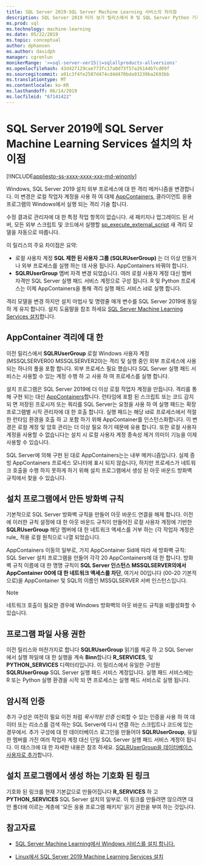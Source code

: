 ```yaml
---
title: SQL Server 2019-SQL Server Machine Learning 서비스의 차이점
description: SQL Server 2019 미리 보기 릴리스에서 R 및 SQL Server Python 기계 학습 확장에 대 한 새로운 기능에 대해 알아봅니다.
ms.prod: sql
ms.technology: machine-learning
ms.date: 05/22/2019
ms.topic: conceptual
author: dphansen
ms.author: davidph
manager: cgronlun
monikerRange: '>=sql-server-ver15||=sqlallproducts-allversions'
ms.openlocfilehash: 43d427129cae773fc17a0d73f57a26144b7cd09f
ms.sourcegitcommit: a91c3f4fe2587d474cd4d470bda93239ba2693bb
ms.translationtype: MT
ms.contentlocale: ko-KR
ms.lasthandoff: 06/14/2019
ms.locfileid: "67141422"
---
```

# <a name="differences-in-sql-server-machine-learning-services-installation-in-sql-server-2019"></a>SQL Server 2019에 SQL Server Machine Learning Services 설치의 차이점  
[!INCLUDE[appliesto-ss-xxxx-xxxx-xxx-md-winonly](../../includes/appliesto-ss-xxxx-xxxx-xxx-md-winonly.md)]

Windows, SQL Server 2019 설치 외부 프로세스에 대 한 격리 메커니즘을 변경합니다. 이 변경은 로컬 작업자 계정을 사용 하 여 대체 [AppContainers](https://docs.microsoft.com/windows/desktop/secauthz/appcontainer-isolation), 클라이언트 응용 프로그램의 Windows에서 실행 되는 격리 기술 합니다. 

수정 결과로 관리자에 대 한 특정 작업 항목이 없습니다. 새 패키지나 업그레이드 된 서버, 모든 외부 스크립트 및 코드에서 실행할 [sp_execute_external_script](../../relational-databases/system-stored-procedures/sp-execute-external-script-transact-sql.md) 새 격리 모델을 자동으로 따릅니다. 

이 릴리스의 주요 차이점은 요약:

+ 로컬 사용자 계정 **SQL 제한 된 사용자 그룹 (SQLRUserGroup)** 는 더 이상 만들거나 외부 프로세스를 실행 하는 데 사용 됩니다. AppContainers 바꿔야 합니다.
+ **SQLRUserGroup** 멤버 자격 변경 되었습니다. 여러 로컬 사용자 계정 대신 멤버 자격만 SQL Server 실행 패드 서비스 계정으로 구성 됩니다. R 및 Python 프로세스는 이제 AppContainers을 통해 격리 실행 패드 서비스 id로 실행 합니다.

격리 모델을 변경 하지만 설치 마법사 및 명령줄 매개 변수를 SQL Server 2019에 동일 하 게 유지 합니다. 설치 도움말을 참조 하세요 [SQL Server Machine Learning Services 설치](sql-machine-learning-services-windows-install.md)합니다.

## <a name="about-appcontainer-isolation"></a>AppContainer 격리에 대 한

이전 릴리스에서 **SQLRUserGroup** 로컬 Windows 사용자 계정 (MSSQLSERVER00 MSSQLSERVER20)는 격리 및 실행 중인 외부 프로세스에 사용 되는 하나의 풀을 포함 합니다. 외부 프로세스 필요 했습니다 SQL Server 실행 패드 서비스는 사용할 수 있는 계정 수행 하 고 사용 하 여 프로세스를 실행 합니다. 

설치 프로그램은 SQL Server 2019에 더 이상 로컬 작업자 계정을 만듭니다. 격리를 통해 구현 되는 대신 [AppContainers](https://docs.microsoft.com/windows/desktop/secauthz/appcontainer-isolation)합니다. 런타임에 포함 된 스크립트 또는 코드 감지 되 면 저장된 프로시저 또는 쿼리를 SQL Server는 요청을 사용 하 여 실행 패드는 확장 프로그램별 시작 관리자에 대 한 호출 합니다. 실행 패드는 해당 id로 프로세스에서 적절 한 런타임 환경을 호출 하 고 포함 하기 위해 AppContainer를 인스턴스화합니다. 이 변경은 로컬 계정 및 암호 관리는 더 이상 필요 하기 때문에 유용 합니다. 또한 로컬 사용자 계정을 사용할 수 없습니다는 설치 시 로컬 사용자 계정 종속성 제거 의미이 기능을 이제 사용할 수 있습니다.

SQL Server에 의해 구현 된 대로 AppContainers는는 내부 메커니즘입니다. 실제 증빙 AppContainers 프로세스 모니터에 표시 되지 않습니다, 하지만 프로세스가 네트워크 호출을 수행 하지 못하게 하기 위해 설치 프로그램에서 생성 된 아웃 바운드 방화벽 규칙에서 찾을 수 있습니다.

## <a name="firewall-rules-created-by-setup"></a>설치 프로그램에서 만든 방화벽 규칙

기본적으로 SQL Server 방화벽 규칙을 만들어 아웃 바운드 연결을 해제 합니다. 이전에 이러한 규칙 설정에 대 한 아웃 바운드 규칙이 만들어진 로컬 사용자 계정에 기반한 **SQLRUserGroup** 해당 멤버에 대 한 네트워크 액세스를 거부 하는 (각 작업자 계정은 rule_ 적용 로컬 원칙으로 나열 되었습니다. 

AppContainers 이동의 일부로, 가지 AppContainer Sid에 따라 새 방화벽 규칙: SQL Server 설치 프로그램을 만들어 각각 20 AppContainers에 대 한 합니다. 방화벽 규칙 이름에 대 한 명명 규칙이 **SQL Server 인스턴스 MSSQLSERVER의에서 AppContainer 00에 대 한 네트워크 액세스를 차단**, 여기서 00입니다 (00-20 기본적으로)을 AppContainer 및 SQL의 이름인 MSSQLSERVER 서버 인스턴스입니다. 

> [!Note]
> 네트워크 호출이 필요한 경우에 Windows 방화벽의 아웃 바운드 규칙을 비활성화할 수 있습니다.

## <a name="program-file-permissions"></a>프로그램 파일 사용 권한

이전 릴리스와 마찬가지로 합니다 **SQLRUserGroup** 읽기를 제공 하 고 SQL Server에서 실행 파일에 대 한 실행을 계속 **Binn**합니다 **R_SERVICES**, 및  **PYTHON_SERVICES** 디렉터리입니다. 이 릴리스에서 유일한 구성원 **SQLRUserGroup** SQL Server 실행 패드 서비스 계정입니다.  실행 패드 서비스에는 R 또는 Python 실행 환경을 시작 되 면 프로세스는 실행 패드 서비스로 실행 됩니다.

## <a name="implied-authentication"></a>암시적 인증

추가 구성은 여전히 필요 이전 처럼 *묵시적된 인증* 신뢰할 수 있는 인증을 사용 하 여 데이터 또는 리소스를 검색 하는 SQL Server에 다시 연결 하는 스크립트나 코드에 있는 경우에서. 추가 구성에 대 한 데이터베이스 로그인을 만들어야 **SQLRUserGroup**, 유일한 멤버를 가진 여러 작업자 계정 대신 단일 SQL Server 실행 패드 서비스 계정이 됩니다. 이 태스크에 대 한 자세한 내용은 참조 하세요. [SQLRUserGroup을 데이터베이스 사용자로 추가](../security/create-a-login-for-sqlrusergroup.md)합니다.


## <a name="symbolic-link-created-by-setup"></a>설치 프로그램에서 생성 하는 기호화 된 링크

기호화 된 링크를 현재 기본값으로 만들어집니다 **R_SERVICES** 하 고 **PYTHON_SERVICES** SQL Server 설치의 일부로. 이 링크를 만들려면 않으려면 대안 폴더에 이르는 계층에 '모든 응용 프로그램 패키지' 읽기 권한을 부여 하는 것입니다.


## <a name="see-also"></a>참고자료

+ [SQL Server Machine Learning에서 Windows 서비스를 설치 합니다.](sql-machine-learning-services-windows-install.md)

+ [Linux에서 SQL Server 2019 Machine Learning Services 설치](../../linux/sql-server-linux-setup-machine-learning.md)
